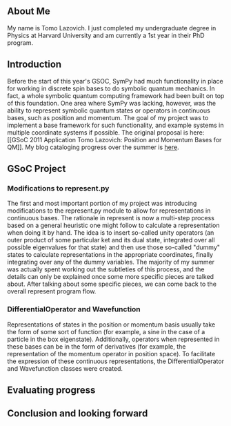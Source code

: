 ## About Me

My name is Tomo Lazovich. I just completed my undergraduate degree in Physics at Harvard University and am currently a 1st year in their PhD program. 

## Introduction

Before the start of this year's GSOC, SymPy had much functionality in place for working in discrete spin bases to do symbolic quantum mechanics. In fact, a whole symbolic quantum computing framework had been built on top of this foundation. One area where SymPy was lacking, however, was the ability to represent symbolic quantum states or operators in continuous bases, such as position and momentum. The goal of my project was to implement a base framework for such functionality, and example systems in multiple coordinate systems if possible. The original proposal is here: [[GSoC 2011 Application Tomo Lazovich: Position and Momentum Bases for QM]]. My blog cataloging progress over the summer is [here](http://lazovichsympy.wordpress.com).

## GSoC Project

### Modifications to represent.py

The first and most important portion of my project was introducing modifications to the represent.py module to allow for representations in continuous bases. The rationale in represent is now a multi-step process based on a general heuristic one might follow to calculate a representation when doing it by hand. The idea is to insert so-called unity operators (an outer product of some particular ket and its dual state, integrated over all possible eigenvalues for that state) and then use those so-called "dummy" states to calculate representations in the appropriate coordinates, finally integrating over any of the dummy variables. The majority of my summer was actually spent working out the subtleties of this process, and the details can only be explained once some more specific pieces are talked about. After talking about some specific pieces, we can come back to the overall represent program flow. 

### DifferentialOperator and Wavefunction

Representations of states in the position or momentum basis usually take the form of some sort of function (for example, a sine in the case of a particle in the box eigenstate). Additionally, operators when represented in these bases can be in the form of derivatives (for example, the representation of the momentum operator in position space). To facilitate the expression of these continuous representations, the DifferentialOperator and Wavefunction classes were created. 


## Evaluating progress


## Conclusion and looking forward

